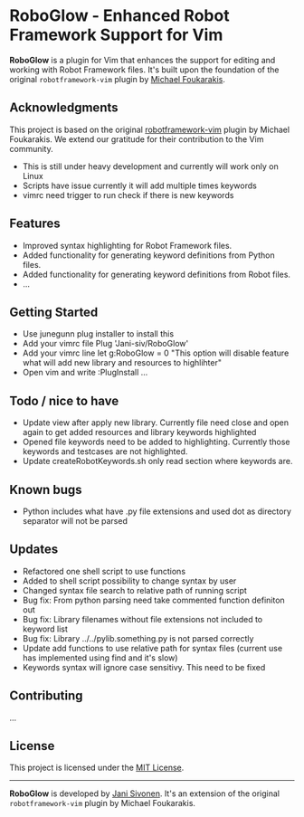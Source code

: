 # RoboGlow - Enhanced Robot Framework Support for Vim

**RoboGlow** is a plugin for Vim that enhances the support for editing and working with Robot Framework files. It's built upon the foundation of the original `robotframework-vim` plugin by [Michael Foukarakis](https://github.com/mfukar/robotframework-vim).

## Acknowledgments

This project is based on the original [robotframework-vim](https://github.com/mfukar/robotframework-vim) plugin by Michael Foukarakis. We extend our gratitude for their contribution to the Vim community.

- This is still under heavy development and currently will work only on Linux
- Scripts have issue currently it will add multiple times keywords
- vimrc need trigger to run check if there is new keywords
## Features

- Improved syntax highlighting for Robot Framework files.
- Added functionality for generating keyword definitions from Python files.
- Added functionality for generating keyword definitions from Robot files.
- ...

## Getting Started
- Use junegunn plug installer to install this
- Add your vimrc file Plug 'Jani-siv/RoboGlow'
- Add your vimrc line let g:RoboGlow = 0 "This option will disable feature what will add new library and resources to highlihter"
- Open vim and write :PlugInstall
...

## Todo / nice to have
- Update view after apply new library. Currently file need close and open again to get added resources and library keywords highlighted
- Opened file keywords need to be added to highlighting. Currently those keywords and testcases are not highlighted.
- Update createRobotKeywords.sh only read section where keywords are.

## Known bugs
- Python includes what have .py file extensions and used dot as directory separator will not be parsed

## Updates
- Refactored one shell script to use functions
- Added to shell script possibility to change syntax by user
- Changed syntax file search to relative path of running script
- Bug fix: From python parsing need take commented function definiton out
- Bug fix: Library filenames without file extensions not included to keyword list
- Bug fix: Library ../../pylib.something.py is not parsed correctly
- Update add functions to use relative path for syntax files (current use has implemented using find and it's slow)
- Keywords syntax will ignore case sensitivy. This need to be fixed

## Contributing

...

## License

This project is licensed under the [MIT License](LICENSE).

---

**RoboGlow** is developed by [Jani Sivonen](https://github.com/Jani-siv). It's an extension of the original `robotframework-vim` plugin by Michael Foukarakis.

